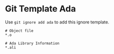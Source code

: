 Git Template Ada
===

Use `git ignore add ada` to add this ignore template.

```
# Object file
*.o

# Ada Library Information
*.ali
```
